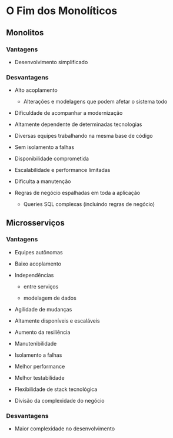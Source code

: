 # O Fim dos Monolíticos

## Monolitos

### Vantagens

* Desenvolvimento simplificado

### Desvantagens

* Alto acoplamento

  * Alterações e modelagens que podem afetar o sistema todo

* Dificuldade de acompanhar a modernização

* Altamente dependente de determinadas tecnologias

* Diversas equipes trabalhando na mesma base de código

* Sem isolamento a falhas

* Disponibilidade comprometida

* Escalabilidade e performance limitadas

* Dificulta a manutenção

* Regras de negócio espalhadas em toda a aplicação

  * Queries SQL complexas (incluindo regras de negócio)

## Microsserviços

### Vantagens

* Equipes autônomas

* Baixo acoplamento

* Independências

  * entre serviços

  * modelagem de dados

* Agilidade de mudanças

* Altamente disponíveis e escaláveis

* Aumento da resiliência

* Manutenibilidade

* Isolamento a falhas

* Melhor performance

* Melhor testabilidade

* Flexibilidade de stack tecnológica

* Divisão da complexidade do negócio

### Desvantagens

* Maior complexidade no desenvolvimento